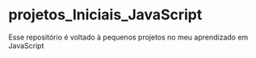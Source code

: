 # projetos_Iniciais_JavaScript
Esse repositório é voltado à pequenos projetos no meu aprendizado em JavaScript
